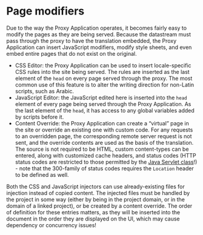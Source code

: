# Page modifiers

Due to the way the Proxy Application operates, it becomes fairly easy to modify the pages as they are being served. Because the datastream must pass through the proxy to have the translation embedded, the Proxy Application can insert JavaScript modifiers, modify style sheets, and even embed entire pages that do not exist on the original.

+ CSS Editor: the Proxy Application can be used to insert locale-specific CSS rules into the site being served. The rules are inserted as the last element of the `head` on every page served through the proxy. The most common use of this feature is to alter the writing direction for non-Latin scripts, such as Arabic.
+ JavaScript Editor: the JavaScript edited here is inserted into the `head` element of every page being served through the Proxy Application. As the last element of the `head`, it has access to any global variables added by scripts before it.
+ Content Override: the Proxy Application can create a “virtual” page in the site or override an existing one with custom code. For any requests to an overridden page, the corresponding remote server request is not sent, and the override contents are used as the basis of the translation. The source is not required to be HTML, custom content-types can be entered, along with customized cache headers, and status codes (HTTP status codes are restricted to those permitted by the [Java Servlet class](https://tomcat.apache.org/tomcat-5.5-doc/servletapi/javax/servlet/http/HttpServletResponse.html)!) - note that the 300-family of status codes requires the `Location` header to be defined as well.

Both the CSS and JavaScript injectors can use already-existing files for injection instead of copied content. The injected files must be handled by the project in some way (either by being in the project domain, or in the domain of a linked project), or be created by a content override. The order of definition for these entries matters, as they will be inserted into the document in the order they are displayed on the UI, which may cause dependency or concurrency issues!
